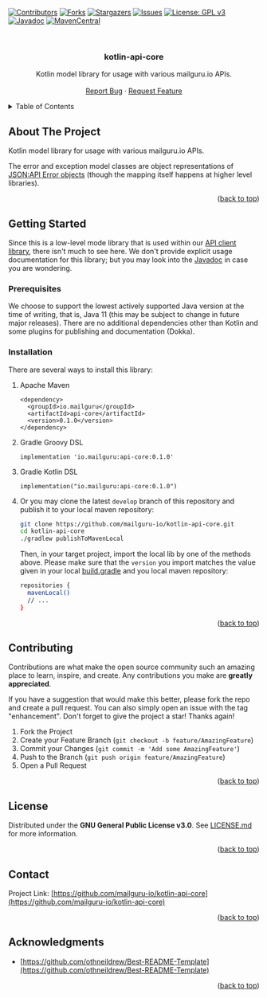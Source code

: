 <!-- Improved compatibility of back to top link: See: https://github.com/othneildrew/Best-README-Template/pull/73 -->
<a name="readme-top"></a>
<!--
*** Thanks for checking out the Best-README-Template. If you have a suggestion
*** that would make this better, please fork the repo and create a pull request
*** or simply open an issue with the tag "enhancement".
*** Don't forget to give the project a star!
*** Thanks again! Now go create something AMAZING! :D
-->



<!-- PROJECT SHIELDS -->
<!--
*** I'm using markdown "reference style" links for readability.
*** Reference links are enclosed in brackets [ ] instead of parentheses ( ).
*** See the bottom of this document for the declaration of the reference variables
*** for contributors-url, forks-url, etc. This is an optional, concise syntax you may use.
*** https://www.markdownguide.org/basic-syntax/#reference-style-links
-->
[![Contributors][contributors-shield]][contributors-url]
[![Forks][forks-shield]][forks-url]
[![Stargazers][stars-shield]][stars-url]
[![Issues][issues-shield]][issues-url]
[![License: GPL v3][license-shield]][license-url]
[![Javadoc][javadoc-shield]][javadoc-url]
[![MavenCentral][maven-shield]][maven-url]




<!-- PROJECT LOGO -->
<br />
<div align="center">
  <!-- a href="https://github.com/mailguru-io/kotlin-api-core">
    <img src="images/logo.png" alt="Logo" width="80" height="80">
  </a //-->

<h3 align="center">kotlin-api-core</h3>

  <p align="center">
    Kotlin model library for usage with various mailguru.io APIs. 
    <!-- br />
    <a href="https://github.com/mailguru-io/kotlin-api-core"><strong>Explore the docs »</strong></a //-->
    <br />
    <br />
    <!-- a href="https://github.com/mailguru-io/kotlin-api-core">View Demo</a>
    · //-->
    <a href="https://github.com/mailguru-io/kotlin-api-core/issues">Report Bug</a>
    ·
    <a href="https://github.com/mailguru-io/kotlin-api-core/issues">Request Feature</a>
  </p>
</div>



<!-- TABLE OF CONTENTS -->
<details>
  <summary>Table of Contents</summary>
  <ol>
    <li><a href="#about-the-project">About The Project</a></li>
    <li>
      <a href="#getting-started">Getting Started</a>
      <ul>
        <li><a href="#prerequisites">Prerequisites</a></li>
        <li><a href="#installation">Installation</a></li>
      </ul>
    </li>
    <li><a href="#contributing">Contributing</a></li>
    <li><a href="#license">License</a></li>
    <li><a href="#contact">Contact</a></li>
    <li><a href="#acknowledgments">Acknowledgments</a></li>
  </ol>
</details>



<!-- ABOUT THE PROJECT -->
## About The Project

Kotlin model library for usage with various mailguru.io APIs.

The error and exception model classes are object representations of
[JSON:API Error objects](https://jsonapi.org/format/#error-objects) (though the mapping itself happens at higher level
libraries).

<p align="right">(<a href="#readme-top">back to top</a>)</p>



<!-- GETTING STARTED -->
## Getting Started

Since this is a low-level mode library that is used within our [API client library](https://github.com/mailguru-io), there
isn't much to see here. We don't provide explicit usage documentation for this library; but you may look into the
[Javadoc](https://javadoc.io/doc/io.mailguru/api-core) in case you are wondering.

### Prerequisites

We choose to support the lowest actively supported Java version at the time of writing, that is, Java 11 (this may be
subject to change in future major releases). There are no additional dependencies other than Kotlin and some plugins
for publishing and documentation (Dokka).

### Installation

There are several ways to install this library:

1. Apache Maven
   ```
   <dependency>
     <groupId>io.mailguru</groupId>
     <artifactId>api-core</artifactId>
     <version>0.1.0</version>
   </dependency>
   ```
2. Gradle Groovy DSL
   ```
   implementation 'io.mailguru:api-core:0.1.0'
   ```
3. Gradle Kotlin DSL
   ```
   implementation("io.mailguru:api-core:0.1.0")
   ```
4. Or you may clone the latest `develop` branch of this repository and publish it to your local maven repository: 
   ```sh
   git clone https://github.com/mailguru-io/kotlin-api-core.git
   cd kotlin-api-core
   ./gradlew publishToMavenLocal
   ```
   Then, in your target project, import the local lib by one of the methods above. Please make sure that the `version`
   you import matches the value given in your local
   [build.gradle](https://github.com/mailguru-io/kotlin-api-core/blob/develop/build.gradle) and you local maven repository:
   ```sh
   repositories {
	 mavenLocal()
	 // ...
   }
   ```
 

<p align="right">(<a href="#readme-top">back to top</a>)</p>



<!-- CONTRIBUTING -->
## Contributing

Contributions are what make the open source community such an amazing place to learn, inspire, and create. Any contributions you make are **greatly appreciated**.

If you have a suggestion that would make this better, please fork the repo and create a pull request. You can also simply open an issue with the tag "enhancement".
Don't forget to give the project a star! Thanks again!

1. Fork the Project
2. Create your Feature Branch (`git checkout -b feature/AmazingFeature`)
3. Commit your Changes (`git commit -m 'Add some AmazingFeature'`)
4. Push to the Branch (`git push origin feature/AmazingFeature`)
5. Open a Pull Request

<p align="right">(<a href="#readme-top">back to top</a>)</p>



<!-- LICENSE -->
## License

Distributed under the **GNU General Public License v3.0**. See [LICENSE.md](LICENSE.md) for more information.

<p align="right">(<a href="#readme-top">back to top</a>)</p>



<!-- CONTACT -->
## Contact

Project Link: [https://github.com/mailguru-io/kotlin-api-core](https://github.com/mailguru-io/kotlin-api-core)

<p align="right">(<a href="#readme-top">back to top</a>)</p>



<!-- ACKNOWLEDGMENTS -->
## Acknowledgments

* [https://github.com/othneildrew/Best-README-Template](https://github.com/othneildrew/Best-README-Template)

<p align="right">(<a href="#readme-top">back to top</a>)</p>



<!-- MARKDOWN LINKS & IMAGES -->
<!-- https://www.markdownguide.org/basic-syntax/#reference-style-links -->
[javadoc-url]: https://javadoc.io/doc/io.mailguru/api-core
[javadoc-shield]: https://javadoc.io/badge2/io.mailguru/api-core/javadoc.svg?style=for-the-badge&color=yellow
[maven-url]: https://search.maven.org/artifact/io.mailguru/api-core
[maven-shield]: https://img.shields.io/maven-central/v/io.mailguru/api-core?style=for-the-badge
[contributors-shield]: https://img.shields.io/github/contributors/mailguru-io/kotlin-api-core.svg?style=for-the-badge
[contributors-url]: https://github.com/mailguru-io/kotlin-api-core/graphs/contributors
[forks-shield]: https://img.shields.io/github/forks/mailguru-io/kotlin-api-core.svg?style=for-the-badge
[forks-url]: https://github.com/mailguru-io/kotlin-api-core/network/members
[stars-shield]: https://img.shields.io/github/stars/mailguru-io/kotlin-api-core.svg?style=for-the-badge
[stars-url]: https://github.com/mailguru-io/kotlin-api-core/stargazers
[issues-shield]: https://img.shields.io/github/issues/mailguru-io/kotlin-api-core.svg?style=for-the-badge
[issues-url]: https://github.com/mailguru-io/kotlin-api-core/issues
[license-shield]: https://img.shields.io/github/license/mailguru-io/kotlin-api-core.svg?style=for-the-badge
[license-url]: https://github.com/mailguru-io/kotlin-api-core/blob/master/LICENSE.md
[linkedin-shield]: https://img.shields.io/badge/-LinkedIn-black.svg?style=for-the-badge&logo=linkedin&colorB=555
[linkedin-url]: https://linkedin.com/in/linkedin_username
[product-screenshot]: images/screenshot.png
[Next.js]: https://img.shields.io/badge/next.js-000000?style=for-the-badge&logo=nextdotjs&logoColor=white
[Next-url]: https://nextjs.org/
[React.js]: https://img.shields.io/badge/React-20232A?style=for-the-badge&logo=react&logoColor=61DAFB
[React-url]: https://reactjs.org/
[Vue.js]: https://img.shields.io/badge/Vue.js-35495E?style=for-the-badge&logo=vuedotjs&logoColor=4FC08D
[Vue-url]: https://vuejs.org/
[Angular.io]: https://img.shields.io/badge/Angular-DD0031?style=for-the-badge&logo=angular&logoColor=white
[Angular-url]: https://angular.io/
[Svelte.dev]: https://img.shields.io/badge/Svelte-4A4A55?style=for-the-badge&logo=svelte&logoColor=FF3E00
[Svelte-url]: https://svelte.dev/
[Laravel.com]: https://img.shields.io/badge/Laravel-FF2D20?style=for-the-badge&logo=laravel&logoColor=white
[Laravel-url]: https://laravel.com
[Bootstrap.com]: https://img.shields.io/badge/Bootstrap-563D7C?style=for-the-badge&logo=bootstrap&logoColor=white
[Bootstrap-url]: https://getbootstrap.com
[JQuery.com]: https://img.shields.io/badge/jQuery-0769AD?style=for-the-badge&logo=jquery&logoColor=white
[JQuery-url]: https://jquery.com
